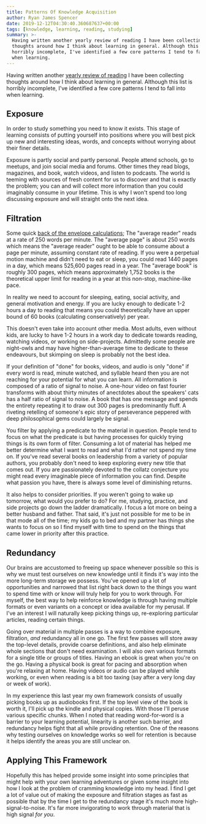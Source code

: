 ```yaml
---
title: Patterns Of Knowledge Acquisition
author: Ryan James Spencer
date: 2019-12-12T04:30:40.360687637+00:00
tags: [knowledge, learning, reading, studying]
summary: >-
  Having written another yearly review of reading I have been collecting
  thoughts around how I think about learning in general. Although this list is
  horribly incomplete, I've identified a few core patterns I tend to fall into
  when learning.
---
```


Having written another [yearly review of
reading](https://www.justanotherdot.com/posts/reading-review-2019.html) I have
been collecting thoughts around how I think about learning in general. Although
this list is horribly incomplete, I've identified a few core patterns I
tend to fall into when learning.

## Exposure

In order to study something you need to know it exists. This stage of learning
consists of putting yourself into positions where you will best pick up new and
interesting ideas, words, and concepts without worrying about their finer
details.

Exposure is partly social and partly personal. People attend schools, go to
meetups, and join social media and forums. Other times they read blogs,
magazines, and book, watch videos, and listen to podcasts. The world is teeming
with sources of fresh content for us to discover and that is exactly the
problem; you can and will collect more information than you could imaginably
consume in your lifetime. This is why I won't spend too long discussing exposure
and will straight onto the next idea.

## Filtration

Some quick [back of the envelope
calculations](https://www.justanotherdot.com/posts/fools-gold-time-estimates.html);
The "average reader" reads at a rate of 250 words per minute. The "average page"
is about 250 words which means the "average reader" ought to be able to consume
about a page per minute, assuming constant rate of reading. If you were a
perpetual motion machine and didn't need to eat or sleep, you could read 1440
pages in a day, which means 525,600 pages read in a year. The "average book" is
roughly 300 pages, which means approximately 1,752 books is the theoretical
upper limit for reading in a year at this non-stop, machine-like pace.

In reality we need to account for sleeping, eating, social activity, and general
motivation and energy. If you are lucky enough to dedicate 1-2 hours a day to
reading that means you could theoretically have an upper bound of 60 books
(calculating conservatively) per year.

This doesn't even take into account other media. Most adults, even without kids,
are lucky to have 1-2 hours in a work day to dedicate towards reading, watching
videos, or working on side-projects. Admittedly some people are night-owls and
may have higher-than-average time to dedicate to these endeavours, but skimping
on sleep is probably not the best idea.

If your definition of "done" for books, videos, and audio is only "done" if
every word is read, minute watched, and syllable heard then you are not reaching
for your potential for what you can learn. All information is composed of a
ratio of signal to noise. A one-hour video on fast fourier transforms with about
thirty minutes of anectdotes about the speakers' cats has a half ratio of signal
to noise. A book that has one message and spends the entirety repeating it to
draw out 300 pages is predominantly fluff. A riveting retelling of someone's
epic story of perseverance peppered with deep philosophical gems could largely
be signal.

You filter by applying a predicate to the material in question. People tend to
focus on what the predicate is but having processes for quickly trying things is
its own form of filter. Consuming a lot of material has helped me better
determine what I want to read and what I'd rather not spend my time on. If
you've read several books on leadership from a variety of popular authors, you
probably don't need to keep exploring every new title that comes out. If you are
passionately devoted to the collatz conjecture you might read every imaginable
piece of information you can find. Despite what passion you have, there is
always some level of diminishing returns.

It also helps to consider priorities. If you weren't going to wake up tomorrow,
what would you prefer to do? For me, studying, practice, and side projects go
down the ladder dramatically. I focus a lot more on being a better husband and
father. That said, it's just not possible for me to be in that mode all of the
time; my kids go to bed and my partner has things she wants to focus on so I
find myself with time to spend on the things that came lower in priority after
this practice.

## Redundancy

Our brains are accustomed to freeing up space whenever possible so this is why
we must test ourselves on new knowledge until it finds it's way into
the more long-term storage we possess. You've opened up a lot of opportunities
and narrowed that list right back down to the things you want to spend time
with or know will truly help for you to work through. For myself, the best way
to help reinforce knowledge is through having multiple formats or even variants
on a concept or idea available for my perusal. If I've an interest I will
naturally keep picking things up, re-exploring particular articles, reading
certain things.

Going over material in multiple passes is a way to combine exposure, filtration,
_and_ redundancy all in one go. The first few passes will store away the
top-level details, provide coarse definitions, and also help eliminate whole
sections that don't need examination. I will also own various formats for a
single title or groups of titles. Having an ebook is great when you're on the
go. Having a physical book is great for pacing and absorption when you're
relaxing at home. Having videos or audio can be played while working, or even
when reading is a bit too taxing (say after a very long day or week of work).

In my experience this last year my own framework consists of usually picking
books up as audiobooks first. If the top level view of the book is worth it,
I'll pick up the kindle and physical copies. With those I'll peruse various
specific chunks. When I noted that reading word-for-word is a barrier to your
learning potential, linearity is another such barrier, and redundancy helps
fight that all while providing retention. One of the reasons why testing
ourselves on knowledge works so well for retention is because it helps identify
the areas you are still unclear on.

## Applying This Framework

Hopefully this has helped provide some insight into some principles that might
help with your own learning adventures or given some insight into how I look at
the problem of cramming knowledge into my head. I find I get a lot of value out
of making the exposure and filtration stages as fast as possible that by the
time I get to the redundancy stage it's much more high-signal-to-noise. It's far
more invigorating to work through material that is high signal _for you_.

